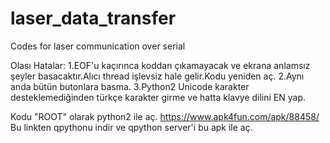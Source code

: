 # laser_data_transfer
Codes for laser communication over serial

Olası Hatalar:
1.EOF'u kaçırınca koddan çıkamayacak ve ekrana anlamsız şeyler basacaktır.Alıcı thread işlevsiz hale gelir.Kodu yeniden aç.
2.Aynı anda bütün butonlara basma.
3.Python2 Unicode karakter desteklemediğinden türkçe karakter girme ve hatta klavye dilini EN yap.

Kodu "ROOT" olarak python2 ile aç.
https://www.apk4fun.com/apk/88458/
Bu linkten qpythonu indir ve qpython server'i bu apk ile aç.

